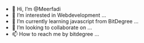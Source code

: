 - 👋 Hi, I’m @Meerfadi
- 👀 I’m interested in Webdevelopment ...
- 🌱 I’m currently learning javascript from BitDegree ...
- 💞️ I’m looking to collaborate on ...
- 📫 How to reach me by bitdegree ...

<!---
Meerfadi/Meerfadi is a ✨ special ✨ repository because its `README.md` (this file) appears on your GitHub profile.
You can click the Preview link to take a look at your changes.
--->
